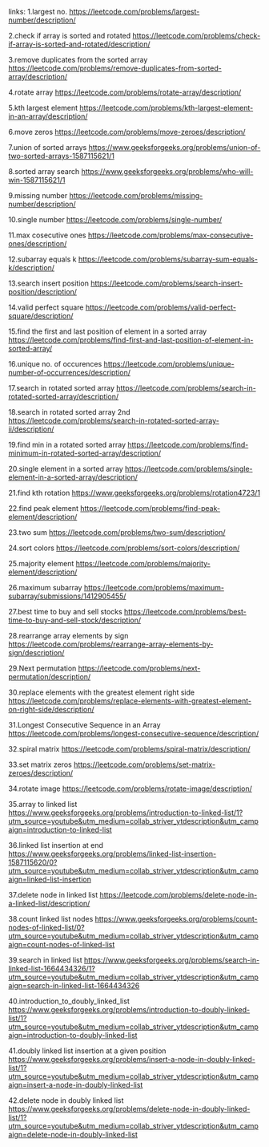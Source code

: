 links:
1.largest no.
https://leetcode.com/problems/largest-number/description/

2.check if array is sorted and rotated
https://leetcode.com/problems/check-if-array-is-sorted-and-rotated/description/

3.remove duplicates from the sorted array
https://leetcode.com/problems/remove-duplicates-from-sorted-array/description/

4.rotate array
https://leetcode.com/problems/rotate-array/description/

5.kth largest element
https://leetcode.com/problems/kth-largest-element-in-an-array/description/

6.move zeros
https://leetcode.com/problems/move-zeroes/description/

7.union of sorted arrays
https://www.geeksforgeeks.org/problems/union-of-two-sorted-arrays-1587115621/1

8.sorted array search
https://www.geeksforgeeks.org/problems/who-will-win-1587115621/1

9.missing number
https://leetcode.com/problems/missing-number/description/

10.single number
https://leetcode.com/problems/single-number/

11.max cosecutive ones
https://leetcode.com/problems/max-consecutive-ones/description/

12.subarray equals k
https://leetcode.com/problems/subarray-sum-equals-k/description/

13.search insert position
https://leetcode.com/problems/search-insert-position/description/

14.valid perfect square
https://leetcode.com/problems/valid-perfect-square/description/

15.find the first and last position of element in a sorted array
https://leetcode.com/problems/find-first-and-last-position-of-element-in-sorted-array/

16.unique no. of occurences
https://leetcode.com/problems/unique-number-of-occurrences/description/

17.search in rotated sorted array
https://leetcode.com/problems/search-in-rotated-sorted-array/description/

18.search in rotated sorted array 2nd 
https://leetcode.com/problems/search-in-rotated-sorted-array-ii/description/

19.find min in a rotated sorted array
https://leetcode.com/problems/find-minimum-in-rotated-sorted-array/description/

20.single element in a sorted array
https://leetcode.com/problems/single-element-in-a-sorted-array/description/

21.find kth rotation
https://www.geeksforgeeks.org/problems/rotation4723/1

22.find peak element
https://leetcode.com/problems/find-peak-element/description/

23.two sum
https://leetcode.com/problems/two-sum/description/

24.sort colors
https://leetcode.com/problems/sort-colors/description/

25.majority element
https://leetcode.com/problems/majority-element/description/

26.maximum subarray
https://leetcode.com/problems/maximum-subarray/submissions/1412905455/

27.best time to buy and sell stocks
https://leetcode.com/problems/best-time-to-buy-and-sell-stock/description/

28.rearrange array elements by sign
https://leetcode.com/problems/rearrange-array-elements-by-sign/description/

29.Next permutation
https://leetcode.com/problems/next-permutation/description/

30.replace elements with the greatest element right side
https://leetcode.com/problems/replace-elements-with-greatest-element-on-right-side/description/

31.Longest Consecutive Sequence in an Array
https://leetcode.com/problems/longest-consecutive-sequence/description/

32.spiral matrix
https://leetcode.com/problems/spiral-matrix/description/

33.set matrix zeros
https://leetcode.com/problems/set-matrix-zeroes/description/

34.rotate image
https://leetcode.com/problems/rotate-image/description/

35.array to linked list
https://www.geeksforgeeks.org/problems/introduction-to-linked-list/1?utm_source=youtube&utm_medium=collab_striver_ytdescription&utm_campaign=introduction-to-linked-list

36.linked list insertion at end
https://www.geeksforgeeks.org/problems/linked-list-insertion-1587115620/0?utm_source=youtube&utm_medium=collab_striver_ytdescription&utm_campaign=linked-list-insertion

37.delete node in linked list
https://leetcode.com/problems/delete-node-in-a-linked-list/description/

38.count linked list nodes
https://www.geeksforgeeks.org/problems/count-nodes-of-linked-list/0?utm_source=youtube&utm_medium=collab_striver_ytdescription&utm_campaign=count-nodes-of-linked-list

39.search in linked list
https://www.geeksforgeeks.org/problems/search-in-linked-list-1664434326/1?utm_source=youtube&utm_medium=collab_striver_ytdescription&utm_campaign=search-in-linked-list-1664434326

40.introduction_to_doubly_linked_list
https://www.geeksforgeeks.org/problems/introduction-to-doubly-linked-list/1?utm_source=youtube&utm_medium=collab_striver_ytdescription&utm_campaign=introduction-to-doubly-linked-list

41.doubly linked list insertion at a given position
https://www.geeksforgeeks.org/problems/insert-a-node-in-doubly-linked-list/1?utm_source=youtube&utm_medium=collab_striver_ytdescription&utm_campaign=insert-a-node-in-doubly-linked-list

42.delete node in doubly linked list
https://www.geeksforgeeks.org/problems/delete-node-in-doubly-linked-list/1?utm_source=youtube&utm_medium=collab_striver_ytdescription&utm_campaign=delete-node-in-doubly-linked-list
